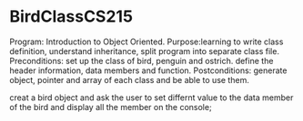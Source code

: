 # BirdClassCS215
Program: Introduction to Object Oriented.
Purpose:learning to write class definition, understand inheritance, split program into separate class file.
Preconditions: set up the class of bird, penguin and ostrich. define the header information, data members and function.
Postconditions: generate object, pointer and array of each class and be able to use them.

creat  a bird object
and ask the user to set differnt value to the data member of the bird
and display all the member on the console;
	